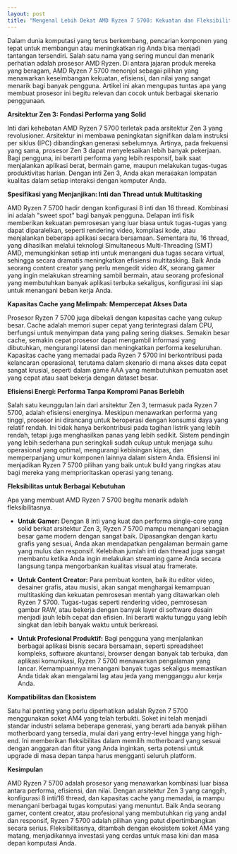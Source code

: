 ```yaml
---
layout: post
title: "Mengenal Lebih Dekat AMD Ryzen 7 5700: Kekuatan dan Fleksibilitas untuk Kebutuhan Anda"
---
```


Dalam dunia komputasi yang terus berkembang, pencarian komponen yang tepat untuk membangun atau meningkatkan rig Anda bisa menjadi tantangan tersendiri. Salah satu nama yang sering muncul dan menarik perhatian adalah prosesor AMD Ryzen. Di antara jajaran produk mereka yang beragam, AMD Ryzen 7 5700 menonjol sebagai pilihan yang menawarkan keseimbangan kekuatan, efisiensi, dan nilai yang sangat menarik bagi banyak pengguna. Artikel ini akan mengupas tuntas apa yang membuat prosesor ini begitu relevan dan cocok untuk berbagai skenario penggunaan.

**Arsitektur Zen 3: Fondasi Performa yang Solid**

Inti dari kehebatan AMD Ryzen 7 5700 terletak pada arsitektur Zen 3 yang revolusioner. Arsitektur ini membawa peningkatan signifikan dalam instruksi per siklus (IPC) dibandingkan generasi sebelumnya. Artinya, pada frekuensi yang sama, prosesor Zen 3 dapat menyelesaikan lebih banyak pekerjaan. Bagi pengguna, ini berarti performa yang lebih responsif, baik saat menjalankan aplikasi berat, bermain game, maupun melakukan tugas-tugas produktivitas harian. Dengan inti Zen 3, Anda akan merasakan lompatan kualitas dalam setiap interaksi dengan komputer Anda.

**Spesifikasi yang Menjanjikan: Inti dan Thread untuk Multitasking**

AMD Ryzen 7 5700 hadir dengan konfigurasi 8 inti dan 16 thread. Kombinasi ini adalah "sweet spot" bagi banyak pengguna. Delapan inti fisik memberikan kekuatan pemrosesan yang luar biasa untuk tugas-tugas yang dapat diparalelkan, seperti rendering video, kompilasi kode, atau menjalankan beberapa aplikasi secara bersamaan. Sementara itu, 16 thread, yang dihasilkan melalui teknologi Simultaneous Multi-Threading (SMT) AMD, memungkinkan setiap inti untuk menangani dua tugas secara virtual, sehingga secara dramatis meningkatkan efisiensi multitasking. Baik Anda seorang content creator yang perlu mengedit video 4K, seorang gamer yang ingin melakukan streaming sambil bermain, atau seorang profesional yang membutuhkan banyak aplikasi terbuka sekaligus, konfigurasi ini siap untuk menangani beban kerja Anda.

**Kapasitas Cache yang Melimpah: Mempercepat Akses Data**

Prosesor Ryzen 7 5700 juga dibekali dengan kapasitas cache yang cukup besar. Cache adalah memori super cepat yang terintegrasi dalam CPU, berfungsi untuk menyimpan data yang paling sering diakses. Semakin besar cache, semakin cepat prosesor dapat mengambil informasi yang dibutuhkan, mengurangi latensi dan meningkatkan performa keseluruhan. Kapasitas cache yang memadai pada Ryzen 7 5700 ini berkontribusi pada kelancaran operasional, terutama dalam skenario di mana akses data cepat sangat krusial, seperti dalam game AAA yang membutuhkan pemuatan aset yang cepat atau saat bekerja dengan dataset besar.

**Efisiensi Energi: Performa Tanpa Kompromi Panas Berlebih**

Salah satu keunggulan lain dari arsitektur Zen 3, termasuk pada Ryzen 7 5700, adalah efisiensi energinya. Meskipun menawarkan performa yang tinggi, prosesor ini dirancang untuk beroperasi dengan konsumsi daya yang relatif rendah. Ini tidak hanya berkontribusi pada tagihan listrik yang lebih rendah, tetapi juga menghasilkan panas yang lebih sedikit. Sistem pendingin yang lebih sederhana pun seringkali sudah cukup untuk menjaga suhu operasional yang optimal, mengurangi kebisingan kipas, dan memperpanjang umur komponen lainnya dalam sistem Anda. Efisiensi ini menjadikan Ryzen 7 5700 pilihan yang baik untuk build yang ringkas atau bagi mereka yang memprioritaskan operasi yang tenang.

**Fleksibilitas untuk Berbagai Kebutuhan**

Apa yang membuat AMD Ryzen 7 5700 begitu menarik adalah fleksibilitasnya.

*   **Untuk Gamer:** Dengan 8 inti yang kuat dan performa single-core yang solid berkat arsitektur Zen 3, Ryzen 7 5700 mampu menangani sebagian besar game modern dengan sangat baik. Dipasangkan dengan kartu grafis yang sesuai, Anda akan mendapatkan pengalaman bermain game yang mulus dan responsif. Kelebihan jumlah inti dan thread juga sangat membantu ketika Anda ingin melakukan streaming game Anda secara langsung tanpa mengorbankan kualitas visual atau framerate.

*   **Untuk Content Creator:** Para pembuat konten, baik itu editor video, desainer grafis, atau musisi, akan sangat menghargai kemampuan multitasking dan kekuatan pemrosesan mentah yang ditawarkan oleh Ryzen 7 5700. Tugas-tugas seperti rendering video, pemrosesan gambar RAW, atau bekerja dengan banyak layer di software desain menjadi jauh lebih cepat dan efisien. Ini berarti waktu tunggu yang lebih singkat dan lebih banyak waktu untuk berkreasi.

*   **Untuk Profesional Produktif:** Bagi pengguna yang menjalankan berbagai aplikasi bisnis secara bersamaan, seperti spreadsheet kompleks, software akuntansi, browser dengan banyak tab terbuka, dan aplikasi komunikasi, Ryzen 7 5700 menawarkan pengalaman yang lancar. Kemampuannya menangani banyak tugas sekaligus memastikan Anda tidak akan mengalami lag atau jeda yang mengganggu alur kerja Anda.

**Kompatibilitas dan Ekosistem**

Satu hal penting yang perlu diperhatikan adalah Ryzen 7 5700 menggunakan soket AM4 yang telah terbukti. Soket ini telah menjadi standar industri selama beberapa generasi, yang berarti ada banyak pilihan motherboard yang tersedia, mulai dari yang entry-level hingga yang high-end. Ini memberikan fleksibilitas dalam memilih motherboard yang sesuai dengan anggaran dan fitur yang Anda inginkan, serta potensi untuk upgrade di masa depan tanpa harus mengganti seluruh platform.

**Kesimpulan**

AMD Ryzen 7 5700 adalah prosesor yang menawarkan kombinasi luar biasa antara performa, efisiensi, dan nilai. Dengan arsitektur Zen 3 yang canggih, konfigurasi 8 inti/16 thread, dan kapasitas cache yang memadai, ia mampu menangani berbagai tugas komputasi yang menuntut. Baik Anda seorang gamer, content creator, atau profesional yang membutuhkan rig yang andal dan responsif, Ryzen 7 5700 adalah pilihan yang patut dipertimbangkan secara serius. Fleksibilitasnya, ditambah dengan ekosistem soket AM4 yang matang, menjadikannya investasi yang cerdas untuk masa kini dan masa depan komputasi Anda.
